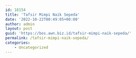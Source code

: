 ```yaml
---
id: 18154
title: 'Tafsir Mimpi Naik Sepeda'
date: '2022-10-22T00:49:05+00:00'
author: admin
layout: post
guid: 'https://bos.awn.biz.id/tafsir-mimpi-naik-sepeda/'
permalink: /tafsir-mimpi-naik-sepeda/
categories:
    - Uncategorized
---
```


